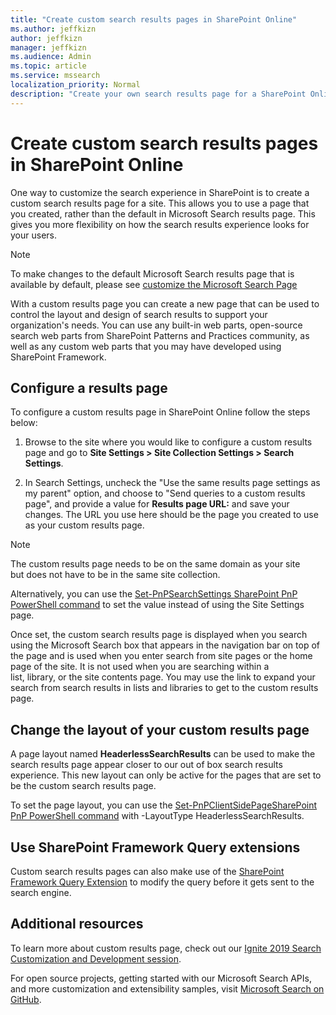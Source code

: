 ```yaml
---
title: "Create custom search results pages in SharePoint Online"
ms.author: jeffkizn
author: jeffkizn
manager: jeffkizn
ms.audience: Admin
ms.topic: article
ms.service: mssearch
localization_priority: Normal
description: "Create your own search results page for a SharePoint Online site"
---
```

# Create custom search results pages in SharePoint Online

One way to customize the search experience in SharePoint is to create a custom search results page for a site. This allows you to use a page that you created, rather than the default in Microsoft Search results page. This gives you more flexibility on how the search results experience looks for your users.

>[!NOTE]
> To make changes to the default Microsoft Search results page that is
available by default, please see [customize the Microsoft Search Page](customize-search-page.md)

With a custom results page you can create a new page that can be used to control the layout and design of search results to support your organization's needs. You can use any built-in web parts, open-source search web parts from SharePoint Patterns and Practices community, as well as any custom web parts that you may have developed using SharePoint Framework.

## Configure a results page

To configure a custom results page in SharePoint Online follow the steps below:

1. Browse to the site where you would like to configure a custom results page and go to **Site Settings > Site Collection Settings > Search Settings**.

2. In Search Settings, uncheck the "Use the same results page settings as my parent" option, and choose to "Send queries to a custom results page", and provide a value for **Results page URL:** and save your changes. The URL you use here should be the page you created to use as your custom results page.

>[!NOTE]
> The custom results page needs to be on the same domain as your site but does not have to be in the same site collection.  

Alternatively, you can use the [Set-PnPSearchSettings SharePoint PnP PowerShell command](https://docs.microsoft.com/powershell/module/sharepoint-pnp/set-pnpsearchsettings?view=sharepoint-ps) to set the value instead of using the Site Settings page.

Once set, the custom search results page is displayed when you search using the Microsoft Search box that appears in the navigation bar on top of the page and is used when you enter search from site pages or the home page of the site. It is not used when you are searching within a list, library, or the site contents page. You may use the link to expand your search from search results in lists and libraries to get to the custom results page.

## Change the layout of your custom results page

A page layout named **HeaderlessSearchResults** can be used to make the search results page appear closer to our out of box search results experience. This new layout can only be active for the pages that are set to be the custom search results page.

To set the page layout, you can use the [Set-PnPClientSidePageSharePoint PnP PowerShell
command](https://docs.microsoft.com/powershell/module/sharepoint-pnp/set-pnpclientsidepage?view=sharepoint-ps) with -LayoutType HeaderlessSearchResults.

## Use SharePoint Framework Query extensions

Custom search results pages can also make use of the [SharePoint Framework Query Extension](https://docs.microsoft.com/sharepoint/dev/spfx/building-search-extensions) to modify the query before it gets sent to the search engine.

## Additional resources

To learn more about custom results page, check out our [Ignite 2019
Search Customization and Development
session](https://myignite.techcommunity.microsoft.com/sessions/85238?source=sessions).

For open source projects, getting started with our Microsoft Search
APIs, and more customization and extensibility samples, visit [Microsoft
Search on GitHub](https://github.com/microsoft-search).

